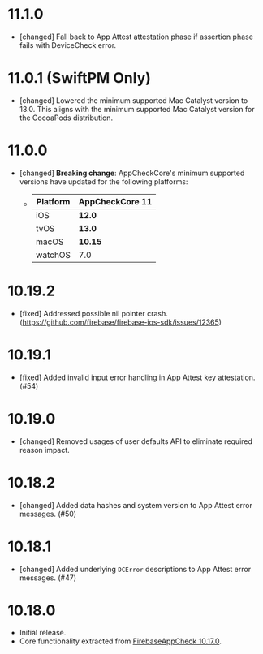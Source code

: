 # 11.1.0
- [changed] Fall back to App Attest attestation phase if assertion phase fails
  with DeviceCheck error.

# 11.0.1 (SwiftPM Only)
- [changed] Lowered the minimum supported Mac Catalyst version to 13.0.
  This aligns with the minimum supported Mac Catalyst version for the
  CocoaPods distribution.

# 11.0.0
- [changed] **Breaking change**: AppCheckCore's minimum supported versions have
  updated for the following platforms:
    - | Platform  | AppCheckCore 11 |
      | ------------- | ------------- |
      | iOS  | **12.0**  |
      | tvOS  | **13.0**  |
      | macOS  | **10.15**  |
      | watchOS  | 7.0  |

# 10.19.2
- [fixed] Addressed possible nil pointer crash. (https://github.com/firebase/firebase-ios-sdk/issues/12365)

# 10.19.1
- [fixed] Added invalid input error handling in App Attest key attestation. (#54)

# 10.19.0
- [changed] Removed usages of user defaults API to eliminate required reason impact.

# 10.18.2
- [changed] Added data hashes and system version to App Attest error messages. (#50)

# 10.18.1
- [changed] Added underlying `DCError` descriptions to App Attest error messages. (#47)

# 10.18.0
- Initial release.
- Core functionality extracted from
  [FirebaseAppCheck 10.17.0](https://github.com/firebase/firebase-ios-sdk/tree/10.17.0/FirebaseAppCheck).
